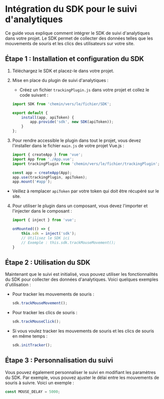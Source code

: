 # Intégration du SDK pour le suivi d'analytiques

Ce guide vous explique comment intégrer le SDK de suivi d'analytiques dans votre projet. Le SDK permet de collecter des données telles que les mouvements de souris et les clics des utilisateurs sur votre site.

## Étape 1 : Installation et configuration du SDK

1. Téléchargez le SDK et placez-le dans votre projet.

2. Mise en place du plugin de suivi d'analytiques :
    - Créez un fichier `trackingPlugin.js` dans votre projet et collez le code suivant :

    ```javascript
    import SDK from 'chemin/vers/le/fichier/SDK';

    export default {
        install(app, apiToken) {
            app.provide('sdk', new SDK(apiToken));
        }
    };
    ```

3. Pour rendre accessible le plugin dans tout le projet, vous devez l'installer dans le fichier `main.js` de votre projet Vue.js :

    ```javascript
    import { createApp } from 'vue';
    import App from './App.vue';
    import trackingPlugin from 'chemin/vers/le/fichier/trackingPlugin';

    const app = createApp(App);
    app.use(trackingPlugin, apiToken);
    app.mount('#app');
    ```

- Veillez à remplacer `apiToken` par votre token qui doit être récupéré sur le site.

4. Pour utiliser le plugin dans un composant, vous devez l'importer et l'injecter dans le composant :

    ```javascript
    import { inject } from 'vue';

    onMounted(() => {
        this.sdk = inject('sdk');
        // Utilisez le SDK ici
        // Exemple : this.sdk.trackMouseMovement();
    }
    ```


## Étape 2 : Utilisation du SDK

Maintenant que le suivi est initialisé, vous pouvez utiliser les fonctionnalités du SDK pour collecter des données d'analytiques. Voici quelques exemples d'utilisation :

- Pour tracker les mouvements de souris :
    
    ```javascript
    sdk.trackMouseMovement();
    ```

- Pour tracker les clics de souris :
    
    ```javascript
    sdk.trackMouseClick();
    ```

- Si vous voulez tracker les mouvements de souris et les clics de souris en même temps :
    
    ```javascript
    sdk.initTracker();
    ```

## Étape 3 : Personnalisation du suivi

Vous pouvez également personnaliser le suivi en modifiant les paramètres du SDK. Par exemple, vous pouvez ajuster le délai entre les mouvements de souris à suivre. Voici un exemple :

```javascript
const MOUSE_DELAY = 5000;
```

